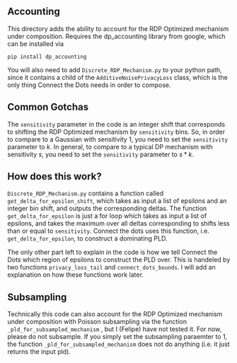 ## Accounting 

This directory adds the ability to account for the RDP Optimized mechanism under composition. 
Requires the dp_accounting library from google, which can be installed via 
```
pip install dp_accounting
```
You will also need to add ```Discrete_RDP_Mechanism.py``` to your python path, since it contains a child of the ```AdditiveNoisePrivacyLoss``` 
class, which is the only thing Connect the Dots needs in order to compose. 

## Common Gotchas
The ```sensitivity``` parameter in the code is an integer shift that corresponds to shifting the RDP Optimized mechanism by ```sensitivity``` bins. 
So, in order to compare to a Gaussian with sensitivity 1, you need to set the ```sensitivity``` parameter to $k$. In general, to compare to a typical 
DP mechanism with sensitivity $s$, you need to set the ```sensitivity``` parameter to $s * k$. 
## How does this work?

```Discrete_RDP_Mechanism.py``` contains a function called ```get_delta_for_epsilon_shift```, which takes as input a list of epsilons
and an integer bin shift, and outputs the corresponding deltas. The function ```get_delta_for_epsilon``` is just a for loop which takes as
input a list of epsilons, and takes the maximum over all deltas corresponding to shifts less than or equal to ```sensitivity```. Connect the 
dots uses this function, i.e. ```get_delta_for_epsilon```, to construct a dominating PLD. 

The only other part left to explain in the code is how we tell Connect the Dots which region of epsilons to construct the PLD over. This is handeled
by two functions ```privacy_loss_tail``` and ```connect_dots_bounds```. I will add an explanation on how these functions work later.

## Subsampling
Technically this code can also account for the RDP Optimized mechanism under composition  with Poisson subsampling via the function ```_pld_for_subsampled_mechanism```
, but I (Felipe) have not tested it. For now, please do not subsample. If you simply set the subsampling paraemter to 1, the function
```_pld_for_subsampled_mechanism``` does not do anything (i.e. it just returns the input pld). 
